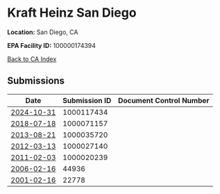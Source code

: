 # Kraft Heinz San Diego

**Location:** San Diego, CA

**EPA Facility ID:** 100000174394

[Back to CA Index](../../index.md)

## Submissions

| Date | Submission ID | Document Control Number |
|------|--------------|-------------------------|
| [2024-10-31](submissions/1000117434.md) | 1000117434 |  |
| [2018-07-18](submissions/1000071157.md) | 1000071157 |  |
| [2013-08-21](submissions/1000035720.md) | 1000035720 |  |
| [2012-03-13](submissions/1000027140.md) | 1000027140 |  |
| [2011-02-03](submissions/1000020239.md) | 1000020239 |  |
| [2006-02-16](submissions/44936.md) | 44936 |  |
| [2001-02-16](submissions/22778.md) | 22778 |  |
